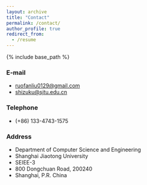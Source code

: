 ```yaml
---
layout: archive
title: "Contact"
permalink: /contact/
author_profile: true
redirect_from:
  - /resume
---
```


{% include base_path %}

### E-mail
* ruofanliu0129@gmail.com
* shizuku@sjtu.edu.cn
 
### Telephone
* (+86) 133-4743-1575

### Address
* Department of Computer Science and Engineering
* Shanghai Jiaotong University 
* SEIEE-3
* 800 Dongchuan Road, 200240
* Shanghai, P.R. China
